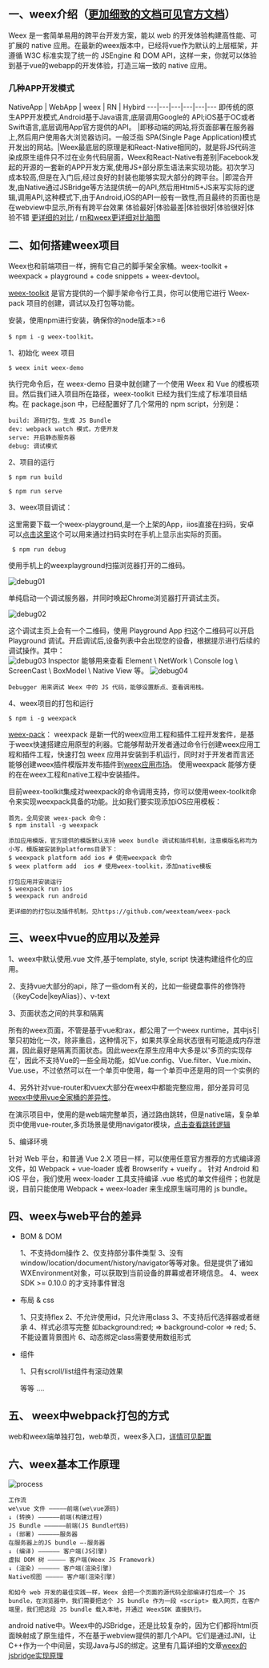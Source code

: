## 一、weex介绍（[更加细致的文档可见官方文档](https://weex.apache.org/cn/references/)）

Weex 是一套简单易用的跨平台开发方案，能以 web 的开发体验构建高性能、可扩展的 native 应用。在最新的weex版本中，已经将vue作为默认的上层框架，并遵循 W3C 标准实现了统一的 JSEngine 和 DOM API，这样一来，你就可以体验到基于vue的webapp的开发体验，打造三端一致的 native 应用。

### 几种APP开发模式
NativeApp | WebApp | weex | RN | Hybird 
---|---|---|---|---|---
即传统的原生APP开发模式,Android基于Java语言,底层调用Google的 API;iOS基于OC或者Swift语言,底层调用App官方提供的API。 |即移动端的网站,将页面部署在服务器上,然后用户使用各大浏览器访问。一般泛指 SPA(Single Page Application)模式开发出的网站。|Weex最底层的原理是和React-Native相同的，就是将JS代码渲染成原生组件只不过在业务代码层面，Weex和React-Native有差别|Facebook发起的开源的一套新的APP开发方案,使用JS+部分原生语法来实现功能。初次学习成本较高,但是在入门后,经过良好的封装也能够实现大部分的跨平台。|即混合开发,由Native通过JSBridge等方法提供统一的API,然后用Html5+JS来写实际的逻辑,调用API,这种模式下,由于Android,iOS的API一般有一致性,而且最终的页面也是在webview中显示,所有有跨平台效果
体验最好|体验最差|体验很好|体验很好|体验不错
[更详细的对比](http://www.jianshu.com/p/20a3d10a4d57) / [rn和weex更详细对比脑图](http://naotu.baidu.com/file/1eb556f3380e8189be859348527ec518?token=a5a049eb4c618e70) 

## 二、如何搭建weex项目
Weex也和前端项目一样，拥有它自己的脚手架全家桶。weex-toolkit + weexpack + playground + code snippets + weex-devtool。

[weex-toolkit](https://weex.apache.org/cn/guide/tools/toolkit.html) 是官方提供的一个脚手架命令行工具，你可以使用它进行 Weex-pack 项目的创建，调试以及打包等功能。

安装，使用npm进行安装，确保你的node版本>=6
    
    $ npm i -g weex-toolkit。

1、初始化 weex 项目

    $ weex init weex-demo

执行完命令后，在 weex-demo 目录中就创建了一个使用 Weex 和 Vue 的模板项目。然后我们进入项目所在路径，weex-toolkit 已经为我们生成了标准项目结构。在 package.json 中，已经配置好了几个常用的 npm script，分别是：

    build: 源码打包，生成 JS Bundle
    dev: webpack watch 模式，方便开发
    serve: 开启静态服务器
    debug: 调试模式
    
2、项目的运行

    $ npm run build
    
    $ npm run serve
    
    
3、weex项目调试：

这里需要下载一个weex-playground,是一个上架的App，iios直接在扫码，安卓可以[点击这里](http://appdownload.alicdn.com/publish/weex_playgroud/latest/weex_playgroud_10006024.apk)这个可以用来通过扫码实时在手机上显示出实际的页面。

     $ npm run debug
     
使用手机上的weexplayground扫描浏览器打开的二维码。

![debug01](./debug01.jpg)

单纯启动一个调试服务器，并同时唤起Chrome浏览器打开调试主页。

![debug02](./debug02.jpg)

这个调试主页上会有一个二维码，使用 Playground App 扫这个二维码可以开启 Playground 调试。开启调试后,设备列表中会出现您的设备，根据提示进行后续的调试操作。其中：  
 ![debug03](./debug03.jpg) 
    Inspector 能够用来查看 Element \ NetWork \ Console log \ ScreenCast \ BoxModel \ Native View 等。
 ![debug04](./debug04.jpg)  
 
    Debugger 用来调试 Weex 中的 JS 代码，能够设置断点、查看调用栈。
    
4、weex项目的打包和运行
    
    $ npm i -g weexpack
     

[weex-pack](https://github.com/weexteam/weex-pack)：
weexpack 是新一代的weex应用工程和插件工程开发套件，是基于weex快速搭建应用原型的利器。它能够帮助开发者通过命令行创建weex应用工程和插件工程，快速打包 weex 应用并安装到手机运行，同时对于开发者而言还能够创建weex插件模版并发布插件到[weex应用市场](https://market.dotwe.org/ext/list.htm#15)。 使用weexpack 能够方便的在在weex工程和native工程中安装插件。

目前weex-toolkit集成对weexpack的命令调用支持，你可以使用weex-toolkit命令来实现weexpack具备的功能。比如我们要实现添加iOS应用模板：

    首先，全局安装 weex-pack 命令：
    $ npm install -g weexpack

    添加应用模版，官方提供的模版默认支持 weex bundle 调试和插件机制，注意模版名称均为小写，模版被安装到platforms目录下：
    $ weexpack platform add ios # 使用weexpack 命令
    $ weex platform add  ios # 使用weex-toolkit，添加native模板
    
    打包应用并安装运行
    $ weexpack run ios 
    $ weexpack run android
    
    更详细的的打包以及插件机制，见https://github.com/weexteam/weex-pack

    
## 三、weex中vue的应用以及差异
1、weex中默认使用.vue 文件,基于template, style, script 快速构建组件化的应用。

2、支持vue大部分的api，除了一些dom有关的，比如一些键盘事件的修饰符（{keyCode|keyAlias}）、v-text

3、页面状态之间的共享和隔离

所有的weex页面，不管是基于vue和rax，都公用了一个weex runtime，其中js引擎只初始化一次，除非重启，这种情况下，如果共享全局状态很有可能造成内存泄漏，因此最好是隔离页面状态。因此weex在原生应用中大多是以'多页的实现存在'，因此不支持Vue的一些全局功能，如Vue.config、Vue.filter、Vue.mixin、Vue.use，不过依然可以在一个单页中使用，每一个单页中还是用的同一个实例的

4、另外针对vue-router和vuex大部分在weex中都能完整应用，部分差异可见[weex中使用vue全家桶的差异性](https://weex.apache.org/cn/references/vue/difference-of-vuex.html)。

在演示项目中，使用的是web端完整单页，通过路由跳转，但是native端，复杂单页中使用vue-router,多页场景是使用navigator模块，[点击查看跳转逻辑](https://github.com/yinshuxun/weex-start-kit/blob/master/src/mixins/index.js)

5、编译环境 

针对 Web 平台，和普通 Vue 2.X 项目一样，可以使用任意官方推荐的方式编译源文件，如 Webpack + vue-loader 或者 Browserify + vueify 。
针对 Android 和 iOS 平台，我们使用 weex-loader 工具支持编译 .vue 格式的单文件组件；也就是说，目前只能使用 Webpack + weex-loader 来生成原生端可用的 js bundle。

## 四、weex与web平台的差异
* BOM & DOM

    1、不支持dom操作
    2、仅支持部分事件类型
    3、没有window/location/document/history/navigator等等对象。但是提供了诸如
    WXEnvironment对象，可以获取到当前设备的屏幕或者环境信息。
    4、weex SDK >= 0.10.0 的才支持事件冒泡
    
* 布局 & css

    1、只支持flex
    2、不允许使用id，只允许用class
    3、不支持后代选择器或者继承
    4、样式必须写完整 如background:red; => background-color => red;
    5、不能设置背景图片
    6、动态绑定class需要使用数组形式
    
* 组件 

    1、只有scroll/list组件有滚动效果
    
    等等 ....

##  五、 weex中webpack打包的方式

web和weex端单独打包，web单页，weex多入口，[详情可见配置](https://github.com/yinshuxun/weex-start-kit/blob/master/_build/prod.js)

 
##  六、weex基本工作原理

![process](./weex-process.png)
    
    工作流
    we\vue 文件 ————–前端(we\vue源码) 
    ↓ (转换) ——————前端(构建过程) 
    JS Bundle —————–前端(JS Bundle代码) 
    ↓ (部署) ——————服务器 
    在服务器上的JS bundle —-服务器 
    ↓ (编译) —————— 客户端(JS引擎)
    虚拟 DOM 树 ————— 客户端(Weex JS Framework) 
    ↓ (渲染) —————— 客户端(渲染引擎) 
    Native视图 ————— 客户端(渲染引擎) 

	和如今 web 开发的最佳实践一样，Weex 会把一个页面的源代码全部编译打包成一个 JS bundle，在浏览器中，我们需要把这个 JS bundle 作为一段 <script> 载入网页，在客户端里，我们把这段 JS bundle 载入本地，并通过 WeexSDK 直接执行。
	
android native中。Weex中的JSBridge，还是比较复杂的，因为它们都将html页面映射成了原生组件，不在基于webview提供的那几个API。它们是通过JNI，让C++作为一个中间层，实现Java与JS的绑定。这里有几篇详细的文章[weex的jsbridge实现原理](https://zhuanlan.zhihu.com/p/25326775)


